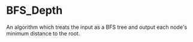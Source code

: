 # BFS_Depth
An algorithm which treats the input as a BFS tree and output each node's minimum distance to the root.


